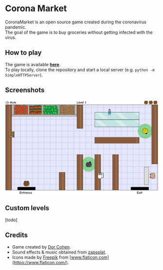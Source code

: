 # Corona Market
CoronaMarket is an open source game created during the coronavirus pandemic.  
The goal of the game is to buy groceries without getting infected with the virus.  

## How to play
The game is available **[here](http://coronavirus.cc)**.  
To play locally, clone the repository and start a local server (e.g. `python -m SimpleHTTPServer`).

## Screenshots
![screenshot](res/screenshot1.png)

## Custom levels
[todo]

## Credits
- Game created by [Dor Cohen](https://github.com/dordchn).  
- Sound effects & music obtained from [zapsplat](https://www.zapsplat.com).  
- Icons made by [Freepik](https://www.flaticon.com/authors/freepik) from [www.flaticon.com](https://www.flaticon.com/).